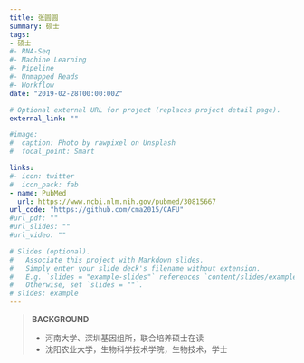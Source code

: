 ```yaml
---
title: 张圆圆
summary: 硕士
tags:
- 硕士
#- RNA-Seq
#- Machine Learning
#- Pipeline
#- Unmapped Reads
#- Workflow
date: "2019-02-28T00:00:00Z"

# Optional external URL for project (replaces project detail page).
external_link: ""

#image:
#  caption: Photo by rawpixel on Unsplash
#  focal_point: Smart

links:
#- icon: twitter
#  icon_pack: fab
- name: PubMed
  url: https://www.ncbi.nlm.nih.gov/pubmed/30815667
url_code: "https://github.com/cma2015/CAFU"
#url_pdf: ""
#url_slides: ""
#url_video: ""

# Slides (optional).
#   Associate this project with Markdown slides.
#   Simply enter your slide deck's filename without extension.
#   E.g. `slides = "example-slides"` references `content/slides/example-slides.md`.
#   Otherwise, set `slides = ""`.
# slides: example
---
```


>  
>
> **BACKGROUND**
>
> *  河南大学、深圳基因组所，联合培养硕士在读
> * 沈阳农业大学，生物科学技术学院，生物技术，学士
